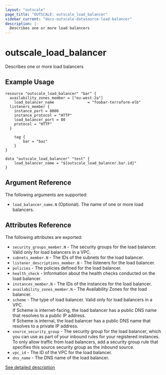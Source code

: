 ```yaml
---
layout: "outscale"
page_title: "OUTSCALE: outscale_load_balancer"
sidebar_current: "docs-outscale-datasource-load-balancer"
description: |-
  Describes one or more load balancers
---
```


# outscale_load_balancer

Describes one or more load balancers

## Example Usage

```hcl
resource "outscale_load_balancer" "bar" {
  availability_zones_member = ["eu-west-2a"]
    load_balancer_name               = "foobar-terraform-elb"
  listeners_member {
    instance_port = 8000
    instance_protocol = "HTTP"
    load_balancer_port = 80
    protocol = "HTTP"
  }

    tag {
        bar = "baz"
    }
}

data "outscale_load_balancer" "test" {
    load_balancer_name = "${outscale_load_balancer.bar.id}"
}
```

## Argument Reference

The following arguments are supported:

* `load_balancer_name.N` (Optional). The name of one or more load balancers.

## Attributes Reference

The following attributes are exported:

* `security_groups_member.N` - The security groups for the load balancer. Valid only for load balancers in a VPC.
* `subnets_member.N` - The IDs of the subnets for the load balancer.
* `listener_descriptions_member.N` - The listeners for the load balancer. 
* `policies` - The policies defined for the load balancer.
* `health_check` - Information about the health checks conducted on the load balancer.
* `instances_member.N` - The IDs of the instances for the load balancer.
* `availability_zones_member.N` - The Availability Zones for the load balancer.
* `scheme` - The type of load balancer. Valid only for load balancers in a VPC.\
If Scheme is internet-facing, the load balancer has a public DNS name that resolves to a public IP address.\
If Scheme is internal, the load balancer has a public DNS name that resolves to a private IP address.
* `source_security_group` - The security group for the load balancer, which you can use as part of your inbound rules for your registered instances.\
To only allow traffic from load balancers, add a security group rule that specifies this source security group as the inbound source.
* `vpc_id` - The ID of the VPC for the load balancer.
* `dns_name` - The DNS name of the load balancer.

[See detailed description](http://docs.outscale.com/api_lbu/operations/Action_DescribeLoadBalancers_get.html#_api_lbu-action_describeloadbalancers_get)
